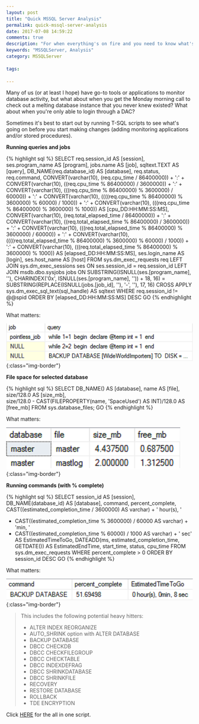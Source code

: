 ```yaml
---
layout: post
title: "Quick MSSQL Server Analysis"
permalink: quick-mssql-server-analysis
date: 2017-07-08 14:59:22
comments: true
description: "For when everything's on fire and you need to know what's running."
keywords: "MSSQLServer, Analysis"
category: MSSQLServer

tags:

---
```


Many of us (or at least I hope) have go-to tools or applications to monitor database activity, but what about when you get the Monday morning call to check out a melting database instance that you never knew existed?
What about when you're only able to login through a DAC?

Sometimes it's best to start out by running T-SQL scripts to see what's going on before you start making changes (adding monitoring applications and/or stored procedures).

**Running queries and jobs**

{% highlight sql %}
SELECT
  req.session_id AS [session],
  ses.program_name AS [program],
  jobs.name AS [job],
  sqltext.TEXT AS [query],
  DB_NAME(req.database_id) AS [database],
  req.status,
  req.command,
  CONVERT(varchar(10), (req.cpu_time / 86400000)) + ':' +
  CONVERT(varchar(10), ((req.cpu_time % 86400000) / 3600000)) + ':' +
  CONVERT(varchar(10), (((req.cpu_time % 86400000) % 3600000) / 60000)) + ':' +
  CONVERT(varchar(10), ((((req.cpu_time % 86400000) % 3600000) % 60000) / 1000)) + ':' +
  CONVERT(varchar(10), (((req.cpu_time % 86400000) % 3600000) % 1000)) AS [cpu_DD:HH:MM:SS:MS],
  CONVERT(varchar(10), (req.total_elapsed_time / 86400000)) + ':' +
  CONVERT(varchar(10), ((req.total_elapsed_time % 86400000) / 3600000)) + ':' +
  CONVERT(varchar(10), (((req.total_elapsed_time % 86400000) % 3600000) / 60000)) + ':' +
  CONVERT(varchar(10), ((((req.total_elapsed_time % 86400000) % 3600000) % 60000) / 1000)) + ':' +
  CONVERT(varchar(10), (((req.total_elapsed_time % 86400000) % 3600000) % 1000)) AS [elapsed_DD:HH:MM:SS:MS],
  ses.login_name AS [login],
  ses.host_name AS [host]
FROM sys.dm_exec_requests req
LEFT JOIN sys.dm_exec_sessions ses
  ON ses.session_id = req.session_id
LEFT JOIN msdb.dbo.sysjobs jobs
  ON SUBSTRING(ISNULL(ses.[program_name], ''), CHARINDEX('0x', ISNULL(ses.[program_name], '')) + 18, 16)
  = SUBSTRING(REPLACE(ISNULL(jobs.[job_id], ''), '-', ''), 17, 16)
CROSS APPLY sys.dm_exec_sql_text(sql_handle) AS sqltext
WHERE req.session_id != @@spid
ORDER BY [elapsed_DD:HH:MM:SS:MS] DESC
GO
{% endhighlight %}

What matters:

![Running Queries](../images/running_queries.png){:class="img-border"}

**File space for selected database**

{% highlight sql %}
SELECT 
  DB_NAME() AS [database], 
  name AS [file], 
  size/128.0 AS [size_mb],  
  size/128.0 - CAST(FILEPROPERTY(name, 'SpaceUsed') AS INT)/128.0 AS [free_mb] 
FROM sys.database_files; 
GO
{% endhighlight %}

What matters:

![Database File Size](../images/db_file_size.png){:class="img-border"}

**Running commands (with % complete)**

{% highlight sql %}
SELECT
  session_id AS [session],
  DB_NAME(database_id) AS [database],
  command,
  percent_complete,
  CAST((estimated_completion_time / 3600000) AS varchar) + ' hour(s), '
  + CAST((estimated_completion_time % 3600000) / 60000 AS varchar) + 'min, '
  + CAST((estimated_completion_time % 60000) / 1000 AS varchar) + ' sec' AS EstimatedTimeToGo,
  DATEADD(ms, estimated_completion_time, GETDATE()) AS EstimatedEndTime,
  start_time,
  status,
  cpu_time
FROM sys.dm_exec_requests
WHERE percent_complete > 0
ORDER BY session_id DESC
GO
{% endhighlight %}

What matters:

![Command Status](../images/command_status.png){:class="img-border"}

>This includes the following potential heavy hitters:
>
> * ALTER INDEX REORGANIZE
> * AUTO_SHRINK option with ALTER DATABASE
> * BACKUP DATABASE
> * DBCC CHECKDB
> * DBCC CHECKFILEGROUP
> * DBCC CHECKTABLE
> * DBCC INDEXDEFRAG
> * DBCC SHRINKDATABASE
> * DBCC SHRINKFILE
> * RECOVERY
> * RESTORE DATABASE
> * ROLLBACK
> * TDE ENCRYPTION

Click <a href="https://gist.githubusercontent.com/JosiahSiegel/500d25c187f97f1737de/raw/quick_analysis.sql" target="_blank">HERE</a> for the all in one script.

